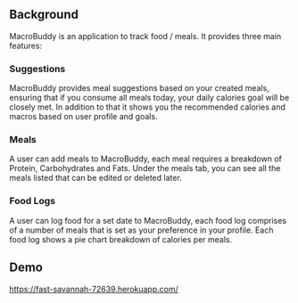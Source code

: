 ## Background
MacroBuddy is an application to track food / meals. It provides three main features:
### Suggestions 
   MacroBuddy provides meal suggestions based on your created meals, ensuring that if you consume all meals today, 
   your daily calories goal will be closely met. In addition to that it shows you the recommended calories and macros 
   based on user profile and goals. 
     
### Meals
   A user can add meals to MacroBuddy, each meal requires a breakdown of Protein, Carbohydrates and Fats. Under the meals
   tab, you can see all the meals listed that can be edited or deleted later.
    
### Food Logs
   A user can log food for a set date to MacroBuddy, each food log comprises of a number of meals that is set as your 
   preference in your profile. Each food log shows a pie chart breakdown of calories per meals.
   
## Demo
https://fast-savannah-72639.herokuapp.com/
